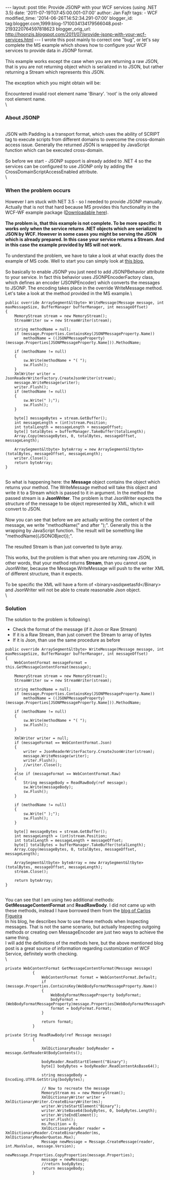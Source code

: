 --- layout: post title: Provide JSONP with your WCF services (using .NET
3.5) date: '2011-07-19T07:45:00.001-07:00' author: Jan Fajfr tags: - WCF
modified\_time: '2014-06-26T14:52:34.291-07:00' blogger\_id:
tag:blogger.com,1999:blog-1710034134179566048.post-2193220764597818623
blogger\_orig\_url:
http://hoonzis.blogspot.com/2011/07/provide-jsonp-with-your-wcf-services.html
--- I wrote this post mainly to correct one "bug", or let's say complete
the MS example which shows how to configure your WCF services to provide
data in JSONP format.\
\
This example works except the case when you are returning a raw JSON,
that is you are not returning object which is serialized in to JSON, but
rather returning a Stream which represents this JSON.\
\
The exception which you might obtain will be:\
\
Encountered invalid root element name 'Binary'. 'root' is the only
allowed root element name.\
\

### About JSONP

\
JSON with Padding is a transport format, which uses the ability of
SCRIPT tag to execute scripts from different domains to overcome the
cross-domain access issue. Generally the returned JSON is wrapped by
JavaScript function which can be executed cross-domain.\
\
So before we start - JSONP support is already added to .NET 4 so the
services can be configured to use JSONP only by adding the
CrossDomainScriptAccessEnabled attribute.\
\

### When the problem occurs

However I am stuck with NET 3.5 - so I needed to provide JSONP manually.
Actually that is not that hard because MS provides this functionality in
the WCF-WF example package ([Downloadable
here](http://msdn.microsoft.com/en-us/library/cc716898(v=vs.90).aspx)).\
\
**The problem is, that this example is not complete. To be more
specific: It works only when the service returns .NET objects which are
serialized to JSON by WCF. However in some cases you might be serving
the JSON which is already prepared. In this case your service returns a
**Stream**. And in this case the example provided by MS will not
work.**\
\
To understand the problem, we have to take a look at what exactly does
the example of MS code. Well to start you can simply look at [this
blog.](http://jasonkelly.net/2009/05/using-jquery-jsonp-for-cross-domain-ajax-with-wcf-services/)\
\
So basically to enable JSONP you just need to add JSONPBehavior
attribute to your service. In fact this behavior uses
JSONPEncoderFactory class, which defines an encoder (JSONPEncoder) which
converts the messages to JSONP. The encoding takes place in the override
WriteMessage method. Let's take a look at the method provided in the MS
example.\

``` {.brush:prettyprint}
public override ArraySegment&ltbyte> WriteMessage(Message message, int maxMessageSize, BufferManager bufferManager, int messageOffset)
{
    MemoryStream stream = new MemoryStream();
    StreamWriter sw = new StreamWriter(stream);

    string methodName = null;
    if (message.Properties.ContainsKey(JSONPMessageProperty.Name))
        methodName = ((JSONPMessageProperty)(message.Properties[JSONPMessageProperty.Name])).MethodName;

    if (methodName != null)
    {
        sw.Write(methodName + "( ");
        sw.Flush();
    }
    XmlWriter writer = JsonReaderWriterFactory.CreateJsonWriter(stream);
    message.WriteMessage(writer);
    writer.Flush();
    if (methodName != null)
    {
        sw.Write(" );");
        sw.Flush();
    }

    byte[] messageBytes = stream.GetBuffer();
    int messageLength = (int)stream.Position;
    int totalLength = messageLength + messageOffset;
    byte[] totalBytes = bufferManager.TakeBuffer(totalLength);
    Array.Copy(messageBytes, 0, totalBytes, messageOffset, messageLength);

    ArraySegment&ltbyte> byteArray = new ArraySegment&ltbyte>(totalBytes, messageOffset, messageLength);
    writer.Close();
    return byteArray;
}
```

\
So what is happening here: the **Message** object contains the object
which returns your method. The WriteMessage method will take this object
and write it to a Stream which is passed to it in argument. In the
method the passed stream is a **JsonWriter**. The problem is that
JsonWriter expects the structure of the message to be object represented
by XML, which it will convert to JSON.\
\
Now you can see that before we are actually writing the content of the
message, we write "methodName(" and after ");". Generally this is the
wrapping by JavaScript function. The result will be something like
"methodName({JSONOBject});".\
\
The resulted Stream is than just converted to byte array.\
\
This works, but the problem is that when you are returning raw JSON, in
other words, that your method returns **Stream**, than you cannot use
JsonWriter, because the Message.WriteMessage will push to the writer XML
of different structure, than it expects.\
\
To be specific the XML will have a form of
&lt;binary&gt;asdqwetasfd&lt;/Binary&gt; and JsonWriter will not be able
to create reasonable Json object.\
\

### Solution

The solution to the problem is following:\

-   Check the format of the message (if it Json or Raw Stream)
-   If it is a Raw Stream, than just convert the Stream to array of
    bytes
-   If it is Json, than use the same procedure as before

``` {.prettyprint}
public override ArraySegment&ltbyte> WriteMessage(Message message, int maxMessageSize, BufferManager bufferManager, int messageOffset)
{
    WebContentFormat messageFormat = this.GetMessageContentFormat(message);

    MemoryStream stream = new MemoryStream();
    StreamWriter sw = new StreamWriter(stream);

    string methodName = null;
    if (message.Properties.ContainsKey(JSONPMessageProperty.Name))
        methodName = ((JSONPMessageProperty)(message.Properties[JSONPMessageProperty.Name])).MethodName;

    if (methodName != null)
    {
        sw.Write(methodName + "( ");
        sw.Flush();
    }

    XmlWriter writer = null;
    if (messageFormat == WebContentFormat.Json)
    {
        writer = JsonReaderWriterFactory.CreateJsonWriter(stream);
        message.WriteMessage(writer);
        writer.Flush();
        //writer.Close();
    }
    else if (messageFormat == WebContentFormat.Raw)
    {
        String messageBody = ReadRawBody(ref message);
        sw.Write(messageBody);
        sw.Flush();
    }

    if (methodName != null)
    {
        sw.Write(" );");
        sw.Flush();
    }

    byte[] messageBytes = stream.GetBuffer();
    int messageLength = (int)stream.Position;
    int totalLength = messageLength + messageOffset;
    byte[] totalBytes = bufferManager.TakeBuffer(totalLength);
    Array.Copy(messageBytes, 0, totalBytes, messageOffset, messageLength);

    ArraySegment&ltbyte> byteArray = new ArraySegment&ltbyte>(totalBytes, messageOffset, messageLength);
    stream.Close();
    
    return byteArray;
} 
```

\
You can see that I am using two additional methods:
**GetMessageContentFormat** and **ReadRawBody**. I did not came up with
these methods, instead I have borrowed them from the [blog of Carlos
Figueira](http://blogs.msdn.com/b/carlosfigueira/archive/2011/04/19/wcf-extensibility-message-inspectors.aspx)\
In his blog, he describes how to use these methods when Inspecting
messages. That is not the same scenario, but actually Inspecting
outgoing methods or creating own MessageEncoder are just two ways to
achieve the same thing.\
I will add the definitions of the methods here, but the above mentioned
blog post is a great source of information regarding customization of
WCF Service, definitely worth checking.\
\

``` {.prettyprint}
private WebContentFormat GetMessageContentFormat(Message message)
            {
                WebContentFormat format = WebContentFormat.Default;
                if (message.Properties.ContainsKey(WebBodyFormatMessageProperty.Name))
                {
                    WebBodyFormatMessageProperty bodyFormat;
                    bodyFormat = (WebBodyFormatMessageProperty)message.Properties[WebBodyFormatMessageProperty.Name];
                    format = bodyFormat.Format;
                }

                return format;
            }

private String ReadRawBody(ref Message message)
            {
                
                XmlDictionaryReader bodyReader = message.GetReaderAtBodyContents();
                
                bodyReader.ReadStartElement("Binary");
                byte[] bodyBytes = bodyReader.ReadContentAsBase64();
                
                string messageBody = Encoding.UTF8.GetString(bodyBytes);

                // Now to recreate the message
                MemoryStream ms = new MemoryStream();
                XmlDictionaryWriter writer = XmlDictionaryWriter.CreateBinaryWriter(ms);
                writer.WriteStartElement("Binary");
                writer.WriteBase64(bodyBytes, 0, bodyBytes.Length);
                writer.WriteEndElement();
                writer.Flush();
                ms.Position = 0;
                XmlDictionaryReader reader = XmlDictionaryReader.CreateBinaryReader(ms, XmlDictionaryReaderQuotas.Max);
                Message newMessage = Message.CreateMessage(reader, int.MaxValue, message.Version);
                newMessage.Properties.CopyProperties(message.Properties);
                message = newMessage;
                //return bodyBytes;
                return messageBody;
            }
```
